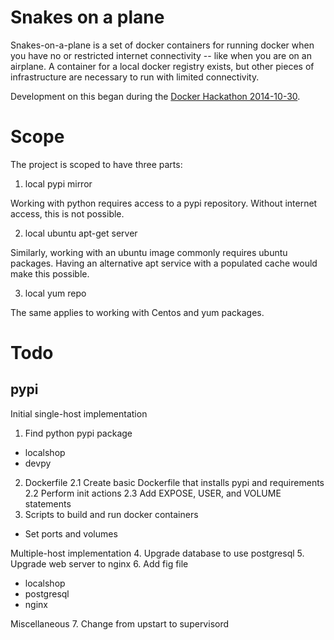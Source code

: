 Snakes on a plane
=================

Snakes-on-a-plane is a set of docker containers for running docker when you have
no or restricted internet connectivity -- like when you are on an airplane. A container
for a local docker registry exists, but other pieces of infrastructure are necessary
to run with limited connectivity.

Development on this began during the [Docker Hackathon 2014-10-30](https://blog.docker.com/2014/10/announcing-docker-global-hack-day-2/).

Scope
=====

The project is scoped to have three parts:

1. local pypi mirror

Working with python requires access to a pypi repository. Without internet access, this is not possible.

2. local ubuntu apt-get server

Similarly, working with an ubuntu image commonly requires ubuntu packages. Having an alternative apt service
with a populated cache would make this possible.

3. local yum repo

The same applies to working with Centos and yum packages.

Todo
====

pypi
----

Initial single-host implementation
1. Find python pypi package
- localshop
- devpy
2. Dockerfile
2.1 Create basic Dockerfile that installs pypi and requirements
2.2 Perform init actions
2.3 Add EXPOSE, USER, and VOLUME statements
3. Scripts to build and run docker containers
- Set ports and volumes

Multiple-host implementation
4. Upgrade database to use postgresql
5. Upgrade web server to nginx
6. Add fig file
- localshop
- postgresql
- nginx

Miscellaneous
7. Change from upstart to supervisord
